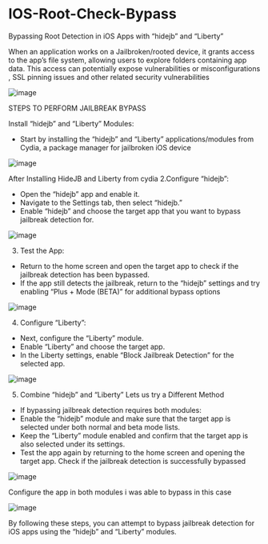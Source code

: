 # IOS-Root-Check-Bypass
Bypassing Root Detection in iOS Apps with “hidejb” and “Liberty”

When an application works on a Jailbroken/rooted device, it grants access to the app’s file system, allowing users to explore folders containing app data. This access can potentially expose vulnerabilities or misconfigurations , SSL pinning issues and other related security vulnerabilities

![image](https://github.com/OffSecRepos/IOS-Root-Check-Bypass/assets/172964822/44a04aee-c14c-468a-993c-d31a6d562e94)


STEPS TO PERFORM JAILBREAK BYPASS

Install “hidejb” and “Liberty” Modules:
* Start by installing the “hidejb” and “Liberty” applications/modules from Cydia, a package manager for jailbroken iOS device

![image](https://github.com/OffSecRepos/IOS-Root-Check-Bypass/assets/172964822/1038df96-7fa2-42c3-b838-3a79574ca9e8)


After Installing HideJB and Liberty from cydia
2.Configure “hidejb”:
* Open the “hidejb” app and enable it.
* Navigate to the Settings tab, then select “hidejb.”
* Enable “hidejb” and choose the target app that you want to bypass jailbreak detection for.

![image](https://github.com/OffSecRepos/IOS-Root-Check-Bypass/assets/172964822/7ee30309-f621-43e9-9745-685d0847361b)


3. Test the App:
* Return to the home screen and open the target app to check if the jailbreak detection has been bypassed.
* If the app still detects the jailbreak, return to the “hidejb” settings and try enabling “Plus + Mode (BETA)” for additional bypass options

![image](https://github.com/OffSecRepos/IOS-Root-Check-Bypass/assets/172964822/2778f954-2648-47c3-9d22-72c364be0fc2)


4. Configure “Liberty”:
* Next, configure the “Liberty” module.
* Enable “Liberty” and choose the target app.
* In the Liberty settings, enable “Block Jailbreak Detection” for the selected app.

![image](https://github.com/OffSecRepos/IOS-Root-Check-Bypass/assets/172964822/5e93ca68-a7bd-4722-a0df-1008793808dd)


5. Combine “hidejb” and “Liberty” Lets us try a Different Method

* If bypassing jailbreak detection requires both modules:
* Enable the “hidejb” module and make sure that the target app is selected under both normal and beta mode lists.
* Keep the “Liberty” module enabled and confirm that the target app is also selected under its settings.
* Test the app again by returning to the home screen and opening the target app. Check if the jailbreak detection is successfully bypassed

![image](https://github.com/OffSecRepos/IOS-Root-Check-Bypass/assets/172964822/9f6e35a5-59f9-4190-86fe-e1c6b7d89770)


Configure the app in both modules
i was able to bypass in this case

![image](https://github.com/OffSecRepos/IOS-Root-Check-Bypass/assets/172964822/fb8782e4-18ca-42ac-90c0-0c3425ac1c91)
 

By following these steps, you can attempt to bypass jailbreak detection for iOS apps using the “hidejb” and “Liberty” modules.
